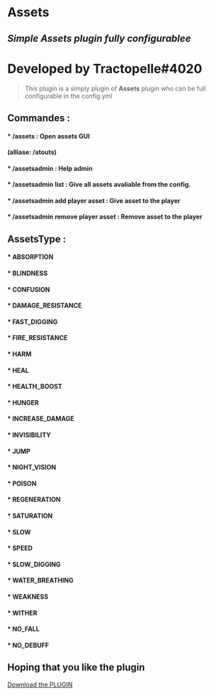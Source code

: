 # Assets
## _Simple Assets plugin fully configurablee_

# Developed by Tractopelle#4020

> This plugin is a simply plugin of **Assets** plugin who can be full configurable in the config.yml

## Commandes : 

#### * /assets : Open assets GUI
####    (alliase: /atouts)
#### * /assetsadmin : Help admin
#### * /assetsadmin list : Give all assets avaliable from the config.
#### * /assetsadmin add player asset : Give asset to the player
#### * /assetsadmin remove player asset : Remove asset to the player

## AssetsType : 

#### * ABSORPTION
#### * BLINDNESS
#### * CONFUSION
#### * DAMAGE_RESISTANCE
#### * FAST_DIGGING
#### * FIRE_RESISTANCE
#### * HARM
#### * HEAL
#### * HEALTH_BOOST
#### * HUNGER
#### * INCREASE_DAMAGE
#### * INVISIBILITY
#### * JUMP
#### * NIGHT_VISION
#### * POISON
#### * REGENERATION
#### * SATURATION
#### * SLOW
#### * SPEED
#### * SLOW_DIGGING
#### * WATER_BREATHING
#### * WEAKNESS
#### * WITHER
#### * NO_FALL
#### * NO_DEBUFF

## Hoping that you like the plugin

<a id="raw-url" href="https://github.com/Tractoupelle/Assets/raw/master/Assets-0.0.1.jar">Download the PLUGIN</a>
